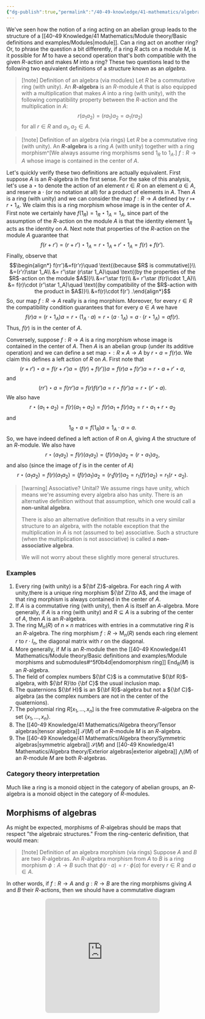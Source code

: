 ```yaml
---
{"dg-publish":true,"permalink":"/40-49-knowledge/41-mathematics/algebra-theory/algebras/","tags":["algebra_theory"],"updated":"2024-07-21T19:37:23-07:00"}
---
```


We've seen how the notion of a ring acting on an abelian group leads to the structure of a [[40-49 Knowledge/41 Mathematics/Module theory/Basic definitions and examples/Modules\|module]]. Can a ring act on another ring? Or, to phrase the question a bit differently, if a ring $R$ acts on a module $M$, is it possible for $M$ to have a second operation that's both compatible with the given $R$-action and makes $M$ into a ring? These two questions lead to the following two equivalent definitions of a structure known as an *algebra*.

>[!note] Definition of an algebra (via modules)
>Let $R$ be a commutative ring (with unity). An **$R$-algebra** is an $R$-module $A$ that is also equipped with a multiplication that makes $A$ into a ring (with unity), with the following compatibility property between the $R$-action and the multiplication in $A$:
>$$r(a_1a_2) = (ra_1)a_2 = a_1(ra_2)$$
>for all $r\in R$ and $a_1, a_2\in A$.

>[!note] Definition of an algebra (via rings)
>Let $R$ be a commutative ring (with unity). An **$R$-algebra** is a ring $A$ (with unity) together with a ring morphism^[We always assume ring morphisms send $1_R$ to $1_A$.] $f:R\to A$ whose image is contained in the center of $A$.

Let's quickly verify these two definitions are actually equivalent. First suppose $A$ is an $R$-algebra in the first sense. For the sake of this analysis, let's use a $\star$ to denote the action of an element $r\in R$ on an element $a\in A$, and reserve a $\cdot$ (or no notation at all) for a product of elements in $A$. Then $A$ is a ring (with unity) and we can consider the map $f:R\to A$ defined by $r\mapsto r\star 1_A$. We claim this is a ring morphism whose image is in the center of $A$. First note we certainly have $f(1_R)=1_R\star 1_A = 1_A$, since part of the assumption of the $R$-action on the module $A$ is that the identity element $1_R$ acts as the identity on $A$. Next note that properties of the $R$-action on the module $A$ guarantee that
$$f(r+r')=(r+r')\star 1_A = r\star 1_A+r'\star 1_A = f(r)+f(r').$$
Finally, observe that
$$\begin{align*}
f(rr')&=f(r'r)\quad \text{(because $R$ is commutative)}\\
&=(r'r)\star 1_A\\
&= r'\star (r\star 1_A)\quad \text{(by the properties of the $R$-action on the module $A$)}\\
&=r'\star f(r)\\
&= r'\star (f(r)\cdot 1_A)\\
&= f(r)\cdot (r'\star 1_A)\quad \text{(by compatibility of the $R$-action with the product in $A$)}\\
&=f(r)\cdot f(r')
.\end{align*}$$
So, our map $f:R\to A$ really is a ring morphism. Moreover, for every $r\in R$ the compatibility condition guarantees that for every $a\in A$ we have
$$f(r)a = (r\star 1_A)a = r\star (1_A\cdot a) = r\star (a\cdot 1_A) = a\cdot (r\star 1_A)=af(r).$$
Thus, $f(r)$ is in the center of $A$.

Conversely, suppose $f:R\to A$ is a ring morphism whose image is contained in the center of $A$. Then $A$ is an abelian group (under its additive operation) and we can define a set map $\star:R\times A\to A$ by $r\star a = f(r)a$. We claim this defines a left action of $R$ on $A$. First note that
$$(r+r')\star a = f(r+r')a = (f(r)+f(r'))a = f(r)a+f(r')a=r\star a+r'\star a,$$
and
$$(rr')\star a = f(rr')a = f(r)f(r')a=r\star f(r')a = r\star (r'\star a).$$
We also have
$$r\star (a_1+a_2)=f(r)(a_1+a_2)=f(r)a_1+f(r)a_2=r\star a_1+r\star a_2$$
and
$$1_R\star a = f(1_R)a=1_A\cdot a = a.$$
So, we have indeed defined a left action of $R$ on $A$, giving $A$ the structure of an $R$-module. We also have
$$r\star (a_1a_2) = f(r)(a_1a_2) = (f(r)a_1)a_2=(r\star a_1)a_2,$$
and also (since the image of $f$ is in the center of $A$)
$$r\star (a_1a_2)=f(r)(a_1a_2)=(f(r)a_1)a_2=(r_1f(r))a_2=r_1(f(r)a_2)=r_1(r\star a_2).$$


>[!warning] Associative? Unital?
>We assume rings have unity, which means we're assuming every algebra also has unity. There is an alternative definition without that assumption, which one would call a **non-unital algebra**.
>
>There is also an alternative definition that results in a very similar structure to an algebra, with the notable exception that the multiplication in $A$ is not (assumed to be) associative. Such a structure (when the multiplication is not associative) is called a **non-associative algebra**.
>
>We will not worry about these slightly more general structures.

### Examples

1. Every ring (with unity) is a ${\bf Z}$-algebra. For each ring $A$ with unity,there is a unique ring morphism ${\bf Z}\to A$, and the image of that ring morphism is always contained in the center of $A$.
2. If $A$ is a commutative ring (with unity), then $A$ is itself an $A$-algebra. More generally, if $A$ is a ring (with unity) and $R\subseteq A$ is a subring of the center of $A$, then $A$ is an $R$-algebra.
3. The ring $\operatorname{M}_n(R)$ of $n\times n$ matrices with entries in a commutative ring $R$ is an $R$-algebra. The ring morphism $f:R\to \operatorname{M}_n(R)$ sends each ring element $r$ to $r\cdot I_n$, the diagonal matrix with $r$ on the diagonal.
4. More generally, if $M$ is an $R$-module then the [[40-49 Knowledge/41 Mathematics/Module theory/Basic definitions and examples/Module morphisms and submodules#^5f0b4d\|endomorphism ring]] $\operatorname{End}_R(M)$ is an $R$-algebra.
5. The field of complex numbers ${\bf C}$ is a commutative ${\bf R}$-algebra, with ${\bf R}\to {\bf C}$ the usual inclusion map.
6. The quaternions ${\bf H}$ is an ${\bf R}$-algebra but not a ${\bf C}$-algebra (as the complex numbers are not in the center of the quaternions).
7. The polynomial ring $R[x_1,\ldots , x_n]$ is the free commutative $R$-algebra on the set $\{x_1,\ldots, x_n\}$.
8. The [[40-49 Knowledge/41 Mathematics/Algebra theory/Tensor algebras\|tensor algebra]] $\mathcal{T}(M)$ of an $R$-module $M$ is an $R$-algebra.
9. The [[40-49 Knowledge/41 Mathematics/Algebra theory/Symmetric algebras\|symmetric algebra]] $\mathcal{S}(M)$ and [[40-49 Knowledge/41 Mathematics/Algebra theory/Exterior algebras\|exterior algebra]] $\bigwedge (M)$ of an $R$-module $M$ are both $R$-algebras.

### Category theory interpretation

Much like a ring is a monoid object in the category of abelian groups, an $R$-algebra is a monoid object in the category of $R$-modules.

## Morphisms of algebras

As might be expected, morphisms of $R$-algebras should be maps that respect "the algebraic structures." From the ring-centeric definition, that would mean:

>[!note] Definition of an algebra morphism (via rings)
>Suppose $A$ and $B$ are two $R$-algebras. An $R$-algebra morphism from $A$ to $B$ is a ring morphism $\phi:A\to B$ such that $\phi(r\cdot a)=r\cdot \phi(a)$ for every $r\in R$ and $a\in A$.

In other words, if $f:R\to A$ and $g:R\to B$ are the ring morphisms giving $A$ and $B$ their $R$-actions, then we should have a commutative diagram
<iframe class="quiver-embed" src="https://q.uiver.app/#q=WzAsMyxbMCwwLCJBIl0sWzIsMCwiQiJdLFsxLDEsIlIiXSxbMiwwLCJmIl0sWzIsMSwiZyIsMl0sWzAsMSwiXFxwaGkiXV0=&embed" width="300" height="300" style="border-radius: 8px; border: none; display: block; margin: auto"></iframe>
